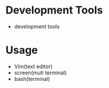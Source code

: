 # Development Tools
* development tools

# Usage
* Vim(text editor)
* screen(muti terminal)
* bash(terminal)

